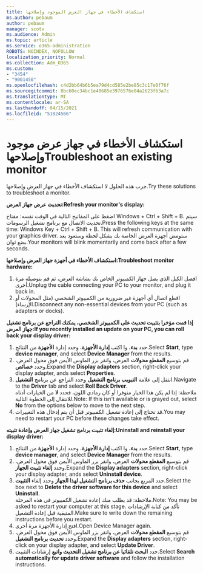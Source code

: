 ```yaml
---
title: استكشاف الأخطاء في جهاز العرض الموجود وإصلاحها
ms.author: pebaum
author: pebaum
manager: scotv
ms.audience: Admin
ms.topic: article
ms.service: o365-administration
ROBOTS: NOINDEX, NOFOLLOW
localization_priority: Normal
ms.collection: Adm_O365
ms.custom:
- "3454"
- "9001450"
ms.openlocfilehash: c4d2bb64b6b5ea79d4cd585e2be85c3c17e0f76f
ms.sourcegitcommit: 8bc60ec34bc1e40685e3976576e04a2623f63a7c
ms.translationtype: MT
ms.contentlocale: ar-SA
ms.lasthandoff: 04/15/2021
ms.locfileid: "51824566"
---
```

# <a name="troubleshoot-an-existing-monitor"></a><span data-ttu-id="30017-102">استكشاف الأخطاء في جهاز عرض موجود وإصلاحها</span><span class="sxs-lookup"><span data-stu-id="30017-102">Troubleshoot an existing monitor</span></span>

<span data-ttu-id="30017-103">جرب هذه الحلول لا استكشاف الأخطاء في جهاز العرض وإصلاحها.</span><span class="sxs-lookup"><span data-stu-id="30017-103">Try these solutions to troubleshoot a monitor.</span></span> 

<span data-ttu-id="30017-104">**تحديث عرض جهاز العرض:**</span><span class="sxs-lookup"><span data-stu-id="30017-104">**Refresh your monitor's display:**</span></span>

<span data-ttu-id="30017-105">اضغط على المفاتيح التالية في الوقت نفسه: مفتاح Windows + Ctrl + Shift + B. سيتم تحديث الاتصال مع برنامج تشغيل الرسومات.</span><span class="sxs-lookup"><span data-stu-id="30017-105">Press the following keys at the same time: Windows Key  + Ctrl + Shift + B. This will refresh communication with your graphics driver.</span></span> <span data-ttu-id="30017-106">ستومض أجهزة العرض الخاصة بك بشكل لحظة وستعود بعد بضع ثوان.</span><span class="sxs-lookup"><span data-stu-id="30017-106">Your monitors will blink momentarily and come back after a few seconds.</span></span>

<span data-ttu-id="30017-107">**استكشاف الأخطاء في أجهزة جهاز العرض وإصلاحها:**</span><span class="sxs-lookup"><span data-stu-id="30017-107">**Troubleshoot monitor hardware:**</span></span>

1. <span data-ttu-id="30017-108">افصل الكبل الذي يصل جهاز الكمبيوتر الخاص بك بشاشة العرض، ثم قم بتوصيله مرة أخرى.</span><span class="sxs-lookup"><span data-stu-id="30017-108">Unplug the cable connecting your PC to your monitor, and plug it back in.</span></span>
2. <span data-ttu-id="30017-109">اقطع اتصال أي أجهزة غير ضرورية من الكمبيوتر الشخصي (مثل المحولات أو الإرساء).</span><span class="sxs-lookup"><span data-stu-id="30017-109">Disconnect any non-essential devices from your PC (such as adapters or docks).</span></span>

<span data-ttu-id="30017-110">**إذا قمت مؤخرا بتثبيت تحديث على الكمبيوتر الشخصي، يمكنك التراجع عن برنامج تشغيل جهاز العرض:**</span><span class="sxs-lookup"><span data-stu-id="30017-110">**If you recently installed an update on your PC, you can roll back your display driver:**</span></span>

1. <span data-ttu-id="30017-111">حدد **بدء**، وا اكتب **إدارة الأجهزة**، وحدد إدارة **الأجهزة** من النتائج.</span><span class="sxs-lookup"><span data-stu-id="30017-111">Select **Start**, type **device manager**, and select **Device Manager** from the results.</span></span>
2. <span data-ttu-id="30017-112">قم بتوسيع **المقطع محولات** العرض، وانقر بزر الماوس الأيمن فوق محول العرض، وحدد **خصائص**.</span><span class="sxs-lookup"><span data-stu-id="30017-112">Expand the **Display adapters** section, right-click your display adapter, ands select **Properties**.</span></span>
3. <span data-ttu-id="30017-113">انتقل إلى علامة **التبويب برنامج التشغيل** وحدد التراجع عن برنامج **التشغيل**.</span><span class="sxs-lookup"><span data-stu-id="30017-113">Navigate to the **Driver** tab and select **Roll Back Driver**.</span></span> <br>
<span data-ttu-id="30017-114">ملاحظة: إذا لم يكن هذا الخيار متوفرا أو كان رمادي اللون، فحدد **لا** من الخيارات أدناه للانتقال إلى الخطوة التالية.</span><span class="sxs-lookup"><span data-stu-id="30017-114">Note: If this isn't available or is grayed out, select **No** from the options below to move to the next step.</span></span>
4. <span data-ttu-id="30017-115">قد تحتاج إلى إعادة تشغيل الكمبيوتر قبل أن يتم إدخال هذه التغييرات.</span><span class="sxs-lookup"><span data-stu-id="30017-115">You may need to restart your PC before these changes take effect.</span></span>

<span data-ttu-id="30017-116">**إلغاء تثبيت برنامج تشغيل جهاز العرض وإعادة تثبيته:**</span><span class="sxs-lookup"><span data-stu-id="30017-116">**Uninstall and reinstall your display driver:**</span></span>

1. <span data-ttu-id="30017-117">حدد **بدء**، وا اكتب **إدارة الأجهزة**، وحدد إدارة **الأجهزة** من النتائج.</span><span class="sxs-lookup"><span data-stu-id="30017-117">Select **Start**, type **device manager**, and select **Device Manager** from the results.</span></span>
2. <span data-ttu-id="30017-118">قم بتوسيع **المقطع محولات** العرض، وانقر بزر الماوس الأيمن فوق محول العرض، وحدد **إلغاء تثبيت الجهاز**.</span><span class="sxs-lookup"><span data-stu-id="30017-118">Expand the **Display adapters** section, right-click your display adapter, ands select **Uninstall device**.</span></span> 
3. <span data-ttu-id="30017-119">حدد المربع بجانب **حذف برنامج التشغيل لهذا الجهاز** وحدد إلغاء **التثبيت**.</span><span class="sxs-lookup"><span data-stu-id="30017-119">Select the box next to **Delete the driver software for this device** and select **Uninstall**.</span></span><br>
<span data-ttu-id="30017-120">ملاحظة: قد يطلب منك إعادة تشغيل الكمبيوتر في هذه المرحلة.</span><span class="sxs-lookup"><span data-stu-id="30017-120">Note: You may be asked to restart your computer at this stage.</span></span> <span data-ttu-id="30017-121">تأكد من كتابة الإرشادات المتبقية قبل إعادة التشغيل.</span><span class="sxs-lookup"><span data-stu-id="30017-121">Make sure to write down the remaining instructions before you restart.</span></span>
4. <span data-ttu-id="30017-122">افتح إدارة الأجهزة مرة أخرى.</span><span class="sxs-lookup"><span data-stu-id="30017-122">Open Device Manager again.</span></span>
5. <span data-ttu-id="30017-123">قم بتوسيع **المقطع محولات** العرض، وانقر بزر الماوس الأيمن فوق محول العرض، وحدد **تحديث برنامج التشغيل**.</span><span class="sxs-lookup"><span data-stu-id="30017-123">Expand the **Display adapters** section, right-click on your display adapter, and select **Update Driver**.</span></span>
6. <span data-ttu-id="30017-124">حدد **البحث تلقائيا عن برنامج تشغيل التحديث واتبع** إرشادات التثبيت.</span><span class="sxs-lookup"><span data-stu-id="30017-124">Select **Search automatically for update driver software** and follow the installation instructions.</span></span>